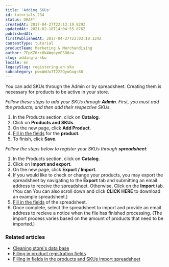 ```yaml
---
title: 'Adding SKUs'
id: tutorials_234
status: DRAFT
createdAt: 2017-04-27T22:13:19.829Z
updatedAt: 2021-02-18T14:04:55.876Z
publishedAt: 
firstPublishedAt: 2017-04-27T23:03:10.124Z
contentType: tutorial
productTeam: Marketing & Merchandising
author: 7FpKZ0rc6k4WqeymES80cw
slug: adding-a-sku
locale: en
legacySlug: registering-an-sku
subcategory: pwxWmUu7T222QyuGogs68
---
```


You can add SKUs through the Admin or by spreadsheet. Creating them is necessary for products to be active in your store.

*Follow these steps to add your SKUs through __Admin__. First, you must add the products; and then add their respective SKUs.*

1. In the Products section, click on __Catalog__.
2. Click on __Products and SKUs__.
3. On the new page, click __Add Product__.
4. [Fill in the fields](https://help.vtex.com/en/tutorial/campos-de-cadastro-de-produto?locale=pt) for the __product__.
5. To finish, click __Save__.

*Follow the steps below to register your SKUs through __spreadsheet__:*

1. In the Products section, click on __Catalog__.
2. Click on __Import and export__.
3. On the new page, click __Export / Import__.
4. If you would like to check or change your products, you may export the spreadsheet by navigating to the __Export__ tab and submitting an email address to receive the spreadsheet. Otherwise, Click on the __Import__ tab. (You can You can also scroll down and click __CLICK HERE__ to download an example spreadsheet.)
5. [Fill in the fields](https://help.vtex.com/en/tutorial/filling-in-fields-in-the-import-spreadsheet) of the spreadsheet.
6. Once complete, select the spreadsheet to import and provide an email address to recieve a notice when the file has finished processing. (The import process varies based on the amount of products that need to be imported.)


### Related articles

- [Cleaning store's data base](https://help.vtex.com/en/tutorial/understanding-how-to-maintain-a-database?locale=en)
- [Filling in product registration fields](https://help.vtex.com/en/tutorial/product-registration-fields?locale=en)
- [Filling in fields in the products and SKUs import spreadsheet](https://help.vtex.com/en/tutorial/preencher-campos-da-planilha-de-importacao--4nYhx63Q5yokQWaMguaIgI?locale=en)
